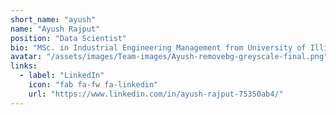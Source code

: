 ```yaml
---
short_name: "ayush"
name: "Ayush Rajput"
position: "Data Scientist"
bio: "MSc. in Industrial Engineering Management from University of Illinois Urbana-Champaign​ with 1+ years of experience in developing analytical solution for e-commerce client.​"
avatar: "/assets/images/Team-images/Ayush-removebg-greyscale-final.png"
links:
  - label: "LinkedIn"
    icon: "fab fa-fw fa-linkedin"
    url: "https://www.linkedin.com/in/ayush-rajput-75350ab4/"
---
```

